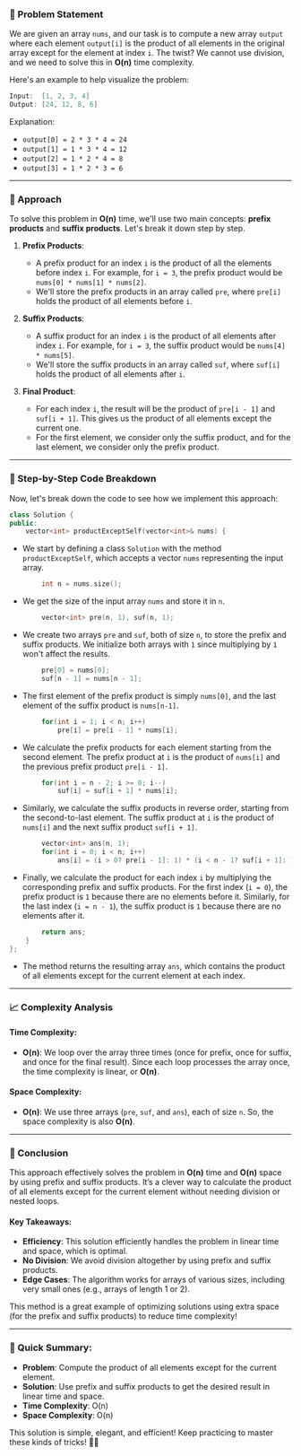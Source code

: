 ### 🚀 Problem Statement

We are given an array `nums`, and our task is to compute a new array `output` where each element `output[i]` is the product of all elements in the original array except for the element at index `i`. The twist? We cannot use division, and we need to solve this in **O(n)** time complexity.

Here's an example to help visualize the problem:
```cpp
Input:  [1, 2, 3, 4]
Output: [24, 12, 8, 6]
```
Explanation:
- `output[0] = 2 * 3 * 4 = 24`
- `output[1] = 1 * 3 * 4 = 12`
- `output[2] = 1 * 2 * 4 = 8`
- `output[3] = 1 * 2 * 3 = 6`

---

### 🧠 Approach

To solve this problem in **O(n)** time, we'll use two main concepts: **prefix products** and **suffix products**. Let's break it down step by step.

1. **Prefix Products**:
    - A prefix product for an index `i` is the product of all the elements before index `i`. For example, for `i = 3`, the prefix product would be `nums[0] * nums[1] * nums[2]`.
    - We'll store the prefix products in an array called `pre`, where `pre[i]` holds the product of all elements before `i`.

2. **Suffix Products**:
    - A suffix product for an index `i` is the product of all elements after index `i`. For example, for `i = 3`, the suffix product would be `nums[4] * nums[5]`.
    - We'll store the suffix products in an array called `suf`, where `suf[i]` holds the product of all elements after `i`.

3. **Final Product**:
    - For each index `i`, the result will be the product of `pre[i - 1]` and `suf[i + 1]`. This gives us the product of all elements except the current one.
    - For the first element, we consider only the suffix product, and for the last element, we consider only the prefix product.

---

### 🔨 Step-by-Step Code Breakdown

Now, let's break down the code to see how we implement this approach:

```cpp
class Solution {
public:
    vector<int> productExceptSelf(vector<int>& nums) {
```
- We start by defining a class `Solution` with the method `productExceptSelf`, which accepts a vector `nums` representing the input array.

```cpp
        int n = nums.size();
```
- We get the size of the input array `nums` and store it in `n`.

```cpp
        vector<int> pre(n, 1), suf(n, 1);
```
- We create two arrays `pre` and `suf`, both of size `n`, to store the prefix and suffix products. We initialize both arrays with `1` since multiplying by `1` won't affect the results.

```cpp
        pre[0] = nums[0];
        suf[n - 1] = nums[n - 1];
```
- The first element of the prefix product is simply `nums[0]`, and the last element of the suffix product is `nums[n-1]`.

```cpp
        for(int i = 1; i < n; i++)
            pre[i] = pre[i - 1] * nums[i];
```
- We calculate the prefix products for each element starting from the second element. The prefix product at `i` is the product of `nums[i]` and the previous prefix product `pre[i - 1]`.

```cpp
        for(int i = n - 2; i >= 0; i--)
            suf[i] = suf[i + 1] * nums[i];
```
- Similarly, we calculate the suffix products in reverse order, starting from the second-to-last element. The suffix product at `i` is the product of `nums[i]` and the next suffix product `suf[i + 1]`.

```cpp
        vector<int> ans(n, 1);
        for(int i = 0; i < n; i++)
            ans[i] = (i > 0? pre[i - 1]: 1) * (i < n - 1? suf[i + 1]: 1);
```
- Finally, we calculate the product for each index `i` by multiplying the corresponding prefix and suffix products. For the first index (`i = 0`), the prefix product is `1` because there are no elements before it. Similarly, for the last index (`i = n - 1`), the suffix product is `1` because there are no elements after it.

```cpp
        return ans;
    }
};
```
- The method returns the resulting array `ans`, which contains the product of all elements except for the current element at each index.

---

### 📈 Complexity Analysis

#### Time Complexity:
- **O(n)**: We loop over the array three times (once for prefix, once for suffix, and once for the final result). Since each loop processes the array once, the time complexity is linear, or **O(n)**.

#### Space Complexity:
- **O(n)**: We use three arrays (`pre`, `suf`, and `ans`), each of size `n`. So, the space complexity is also **O(n)**.

---

### 🏁 Conclusion

This approach effectively solves the problem in **O(n)** time and **O(n)** space by using prefix and suffix products. It’s a clever way to calculate the product of all elements except for the current element without needing division or nested loops.

#### Key Takeaways:
- **Efficiency**: This solution efficiently handles the problem in linear time and space, which is optimal.
- **No Division**: We avoid division altogether by using prefix and suffix products.
- **Edge Cases**: The algorithm works for arrays of various sizes, including very small ones (e.g., arrays of length 1 or 2).

This method is a great example of optimizing solutions using extra space (for the prefix and suffix products) to reduce time complexity!

---

### 🎯 Quick Summary:
- **Problem**: Compute the product of all elements except for the current element.
- **Solution**: Use prefix and suffix products to get the desired result in linear time and space.
- **Time Complexity**: O(n)
- **Space Complexity**: O(n)

This solution is simple, elegant, and efficient! Keep practicing to master these kinds of tricks! 💪✨